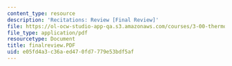 ```yaml
---
content_type: resource
description: 'Recitations: Review [Final Review]'
file: https://ol-ocw-studio-app-qa.s3.amazonaws.com/courses/3-00-thermodynamics-of-materials-fall-2002/e05fd4a3c36aed470fd7779e53bdf5af_finalreview.PDF
file_type: application/pdf
resourcetype: Document
title: finalreview.PDF
uid: e05fd4a3-c36a-ed47-0fd7-779e53bdf5af
---
```

